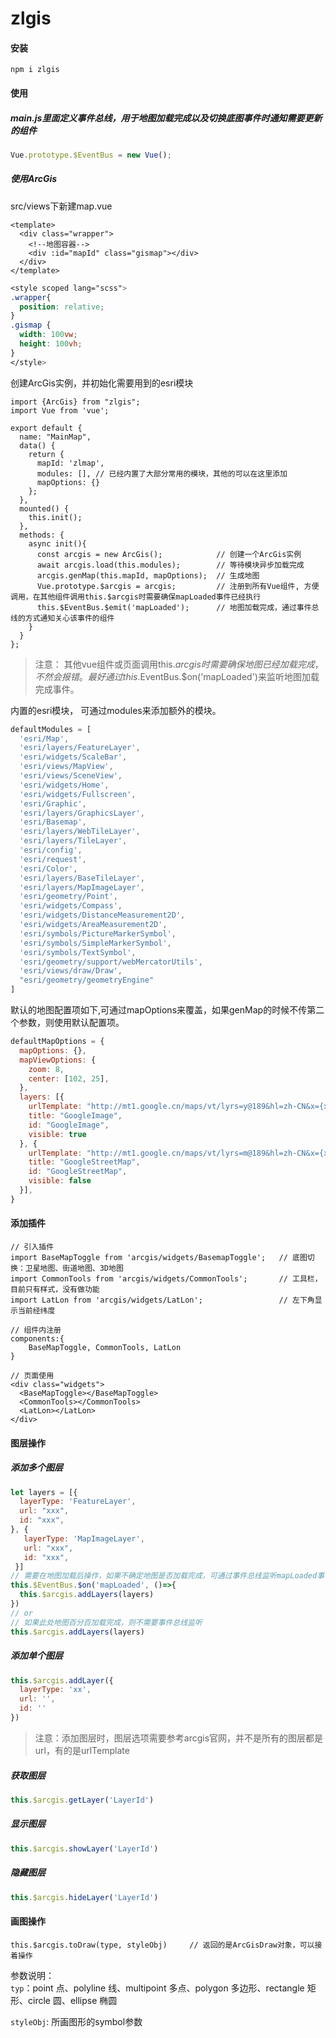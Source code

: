 # zlgis

#### 安装  
`npm i zlgis`

#### 使用
##### main.js里面定义事件总线，用于地图加载完成以及切换底图事件时通知需要更新的组件
```javascript
Vue.prototype.$EventBus = new Vue();
```

##### 使用ArcGis  

src/views下新建map.vue
```vue
<template>
  <div class="wrapper">
    <!--地图容器-->
    <div :id="mapId" class="gismap"></div> 
  </div>
</template>
```
```scss
<style scoped lang="scss">
.wrapper{
  position: relative;
}
.gismap {
  width: 100vw;
  height: 100vh;
}
</style>
```
创建ArcGis实例，并初始化需要用到的esri模块
```vue
import {ArcGis} from "zlgis";
import Vue from 'vue';      
    
export default {
  name: "MainMap",
  data() {
    return {
      mapId: 'zlmap',
      modules: [], // 已经内置了大部分常用的模块，其他的可以在这里添加
      mapOptions: {}
    };
  },
  mounted() {
    this.init();
  },
  methods: {
    async init(){
      const arcgis = new ArcGis();            // 创建一个ArcGis实例
      await arcgis.load(this.modules);        // 等待模块异步加载完成
      arcgis.genMap(this.mapId, mapOptions);  // 生成地图
      Vue.prototype.$arcgis = arcgis;         // 注册到所有Vue组件, 方便调用，在其他组件调用this.$arcgis时需要确保mapLoaded事件已经执行
      this.$EventBus.$emit('mapLoaded');      // 地图加载完成，通过事件总线的方式通知关心该事件的组件
    }
  }
};
```
> 注意： 其他vue组件或页面调用this.$arcgis时需要确保地图已经加载完成，
不然会报错。最好通过this.$EventBus.$on('mapLoaded')来监听地图加载完成事件。
  
内置的esri模块， 可通过modules来添加额外的模块。
```javascript
defaultModules = [
  'esri/Map',
  'esri/layers/FeatureLayer',
  'esri/widgets/ScaleBar',
  'esri/views/MapView',
  'esri/views/SceneView',
  'esri/widgets/Home',
  'esri/widgets/Fullscreen',
  'esri/Graphic',
  'esri/layers/GraphicsLayer',
  'esri/Basemap',
  'esri/layers/WebTileLayer',
  'esri/layers/TileLayer',
  'esri/config',
  'esri/request',
  'esri/Color',
  'esri/layers/BaseTileLayer',
  'esri/layers/MapImageLayer',
  'esri/geometry/Point',
  'esri/widgets/Compass',
  'esri/widgets/DistanceMeasurement2D',
  'esri/widgets/AreaMeasurement2D',
  'esri/symbols/PictureMarkerSymbol',
  'esri/symbols/SimpleMarkerSymbol',
  'esri/symbols/TextSymbol',
  'esri/geometry/support/webMercatorUtils',
  'esri/views/draw/Draw',
  "esri/geometry/geometryEngine"
]
```

默认的地图配置项如下,可通过mapOptions来覆盖，如果genMap的时候不传第二个参数，则使用默认配置项。
```javascript
defaultMapOptions = {
  mapOptions: {},
  mapViewOptions: {
    zoom: 8,
    center: [102, 25],
  },
  layers: [{
    urlTemplate: "http://mt1.google.cn/maps/vt/lyrs=y@189&hl=zh-CN&x={x}&y={y}&z={z}&s=Galil",
    title: "GoogleImage",
    id: "GoogleImage",
    visible: true
  }, {
    urlTemplate: "http://mt1.google.cn/maps/vt/lyrs=m@189&hl=zh-CN&x={x}&y={y}&z={z}&s=Galil",
    title: "GoogleStreetMap",
    id: "GoogleStreetMap",
    visible: false
  }],
}
```
#### 添加插件
```vue
// 引入插件
import BaseMapToggle from 'arcgis/widgets/BasemapToggle';   // 底图切换：卫星地图、街道地图、3D地图
import CommonTools from 'arcgis/widgets/CommonTools';       // 工具栏，目前只有样式，没有做功能
import LatLon from 'arcgis/widgets/LatLon';                 // 左下角显示当前经纬度
 
// 组件内注册    
components:{
    BaseMapToggle, CommonTools, LatLon
}
    
// 页面使用
<div class="widgets">
  <BaseMapToggle></BaseMapToggle>
  <CommonTools></CommonTools>
  <LatLon></LatLon>
</div>
```

#### 图层操作
##### 添加多个图层
```javascript
let layers = [{
  layerType: 'FeatureLayer',
  url: "xxx",
  id: "xxx",
}, {
   layerType: 'MapImageLayer',
   url: "xxx",
   id: "xxx",
 }]
// 需要在地图加载后操作，如果不确定地图是否加载完成，可通过事件总线监听mapLoaded事件
this.$EventBus.$on('mapLoaded', ()=>{
  this.$arcgis.addLayers(layers) 
}) 
// or
// 如果此处地图百分百加载完成，则不需要事件总线监听
this.$arcgis.addLayers(layers) 
```
##### 添加单个图层
```javascript
this.$arcgis.addLayer({
  layerType: 'xx',
  url: '',
  id: ''
}) 
```
> 注意：添加图层时，图层选项需要参考arcgis官网，并不是所有的图层都是url，有的是urlTemplate

##### 获取图层
```javascript
this.$arcgis.getLayer('LayerId')
```
##### 显示图层
```javascript
this.$arcgis.showLayer('LayerId')
```
##### 隐藏图层
```javascript
this.$arcgis.hideLayer('LayerId')
```

#### 画图操作
```vue
this.$arcgis.toDraw(type, styleObj)     // 返回的是ArcGisDraw对象，可以接着操作
```
参数说明：    
`typ`：point 点、polyline 线、multipoint 多点、polygon 多边形、rectangle 矩形、circle 圆、ellipse 椭圆
   
`styleObj`: 所画图形的symbol参数